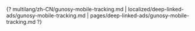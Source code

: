 {? multilang/zh-CN/gunosy-mobile-tracking.md | localized/deep-linked-ads/gunosy-mobile-tracking.md | pages/deep-linked-ads/gunosy-mobile-tracking.md ?}
